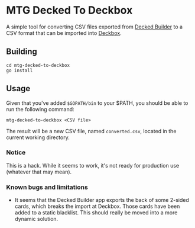 # MTG Decked To Deckbox
A simple tool for converting CSV files exported from 
[Decked Builder](http://www.deckedbuilder.com/) to a CSV format that can be 
imported into [Deckbox](https://deckbox.org).

## Building
```
cd mtg-decked-to-deckbox
go install
```

## Usage
Given that you've added `$GOPATH/bin` to your $PATH, you should be able to
run the following command:
```
mtg-decked-to-deckbox <CSV file>
```

The result will be a new CSV file, named `converted.csv`, located in the 
current working directory.

### Notice
This is a hack. While it seems to work, it's not ready for production use
(whatever that may mean). 

### Known bugs and limitations
- It seems that the Decked Builder app exports the back of some 2-sided cards, 
which breaks the import at Deckbox. Those cards have been added to a static 
blacklist. This should really be moved into a more dynamic solution.
 
